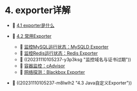 # 4. exporter详解

* 📄 [4.1 exporter是什么](4.%20exporter详解/4.1%20exporter是什么.md)
* 📑 [4.2 常用Exporter](4.%20exporter详解/4.2%20常用%20exporter.md)

  * 📄 [监控MySQL运行状态：MySQLD Exporter](4.%20exporter详解/4.2%20常用%20exporter/mysql_exporter.md)
  * 📄 [监控Redis运行状态：Redis Exporter](4.%20exporter详解/4.2%20常用%20exporter/redis_exporter.md)
  * 📄 ((20231110105237-y3p3ksg "监控域名与证书过期"))
  * 📄 [容器监控：cAdvisor](4.%20exporter详解/4.2%20常用%20exporter/cAdvisor_exporter.md)
  * 📄 [网络探测：Blackbox Exporter](4.%20exporter详解/4.2%20常用%20exporter/blackbox_exporter.md)
* 📄 ((20231110105237-m8lwlh2 "4.3 Java自定义Exporter"))

‍

‍
